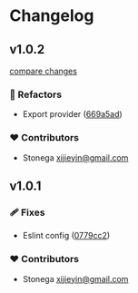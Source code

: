 # Changelog


## v1.0.2

[compare changes](https://github.com/stonega/nuxt-yapi/compare/v1.0.1...v1.0.2)

### 💅 Refactors

- Export provider ([669a5ad](https://github.com/stonega/nuxt-yapi/commit/669a5ad))

### ❤️ Contributors

- Stonega <xijieyin@gmail.com>

## v1.0.1


### 🩹 Fixes

- Eslint config ([0779cc2](https://github.com/stonega/nuxt-yapi/commit/0779cc2))

### ❤️ Contributors

- Stonega <xijieyin@gmail.com>

